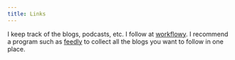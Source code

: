 ```yaml
---
title: Links
---
```


I keep track of the blogs, podcasts, etc. I follow at [workflowy](https://workflowy.com/s/VOwtHYFTYr). I recommend a program such as [feedly](https://feedly.com/) to collect all the blogs you want to follow in one place.
